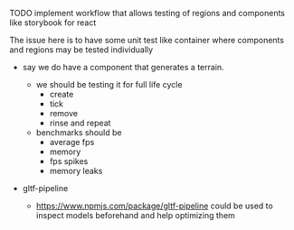 TODO implement workflow that allows testing of regions and components like storybook for react


The issue here is to have some unit test like container where components and regions may be tested individually
* say we do have a component that generates a terrain.
    * we should be testing it for full life cycle 
        * create 
        * tick
        * remove
        * rinse and repeat
    * benchmarks should be
        * average fps
        * memory
        * fps spikes
        * memory leaks
        
        
* gltf-pipeline
    * https://www.npmjs.com/package/gltf-pipeline
    could be used to inspect models beforehand and help optimizing them